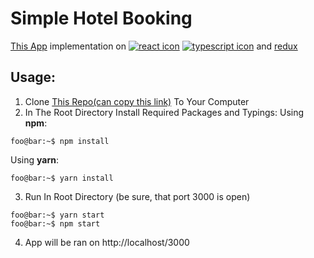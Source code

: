 # Simple Hotel Booking
[This App](https://github.com/Stradler/stazhirovkaViron/tree/master/3.hotelrooms) implementation on [![react icon](https://www.qualium-systems.com/wp-content/uploads/2015/07/icon-reactjs.svg)](https://reactjs.org/)  [![typescript icon](http://www.typescriptlang.org/assets/images/icons/apple-touch-icon-180x180.png)](http://www.typescriptlang.org/) and [redux](https://redux.js.org/)

## Usage:
1. Clone [This Repo(can copy this link)](https://github.com/Stradler/hotelReact.git) To Your Computer
2. In The Root Directory Install Required Packages and Typings:
  Using **npm**: 
```console
foo@bar:~$ npm install
```
  Using **yarn**:
```console
foo@bar:~$ yarn install
```
3. Run In Root Directory (be sure, that port 3000 is open)
```console
foo@bar:~$ yarn start
foo@bar:~$ npm start
```
4. App will be ran on http://localhost/3000
